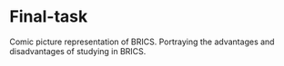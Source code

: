 # Final-task
Comic picture representation of BRICS. Portraying the advantages and disadvantages of studying in BRICS.
